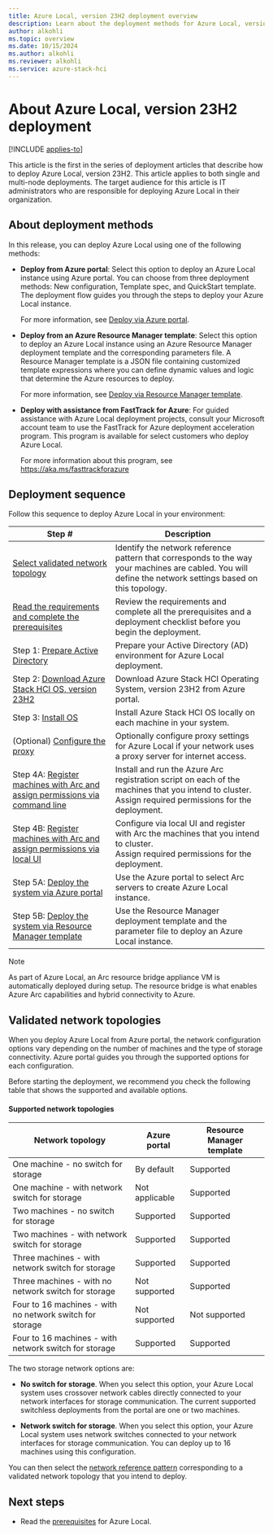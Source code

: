 ```yaml
---
title: Azure Local, version 23H2 deployment overview 
description: Learn about the deployment methods for Azure Local, version 23H2.
author: alkohli
ms.topic: overview
ms.date: 10/15/2024
ms.author: alkohli
ms.reviewer: alkohli
ms.service: azure-stack-hci
---
```


# About Azure Local, version 23H2 deployment

[!INCLUDE [applies-to](../includes/hci-applies-to-23h2.md)]

This article is the first in the series of deployment articles that describe how to deploy Azure Local, version 23H2. This article applies to both single and multi-node deployments. The target audience for this article is IT administrators who are responsible for deploying Azure Local in their organization.

## About deployment methods

In this release, you can deploy Azure Local using one of the following methods:

- **Deploy from Azure portal**: Select this option to deploy an Azure Local instance using Azure portal. You can choose from three deployment methods: New configuration, Template spec, and QuickStart template. The deployment flow guides you through the steps to deploy your Azure Local instance.

    For more information, see [Deploy via Azure portal](deploy-via-portal.md).

- **Deploy from an Azure Resource Manager template**: Select this option to deploy an Azure Local instance using an Azure Resource Manager deployment template and the corresponding parameters file. A Resource Manager template is a JSON file containing customized template expressions where you can define dynamic values and logic that determine the Azure resources to deploy.

    For more information, see [Deploy via Resource Manager template](deployment-azure-resource-manager-template.md).

- **Deploy with assistance from FastTrack for Azure**: For guided assistance with Azure Local deployment projects, consult your Microsoft account team to use the FastTrack for Azure deployment acceleration program. This program is available for select customers who deploy Azure Local. 

    For more information about this program, see https://aka.ms/fasttrackforazure

## Deployment sequence

Follow this sequence to deploy Azure Local in your environment:

| Step # | Description |
|--|--|
| [Select validated network topology](#validated-network-topologies) | Identify the network reference pattern that corresponds to the way your machines are cabled. You will define the network settings based on this topology. |
| [Read the requirements and complete the prerequisites](./deployment-prerequisites.md) | Review the requirements and complete all the prerequisites and a deployment checklist before you begin the deployment. |
| Step 1: [Prepare Active Directory](./deployment-prep-active-directory.md) | Prepare your Active Directory (AD) environment for Azure Local deployment. |
| Step 2: [Download Azure Stack HCI OS, version 23H2](./download-23h2-software.md) | Download Azure Stack HCI Operating System, version 23H2 from Azure portal. |
| Step 3: [Install OS](./deployment-install-os.md) | Install Azure Stack HCI OS locally on each machine in your system. |
| (Optional) [Configure the proxy](../manage/configure-proxy-settings.md) | Optionally configure proxy settings for Azure Local if your network uses a proxy server for internet access. |
| Step 4A: [Register machines with Arc and assign permissions via command line](./deployment-arc-register-server-permissions.md) | Install and run the Azure Arc registration script on each of the machines that you intend to cluster.<br> Assign required permissions for the deployment. |
| Step 4B: [Register machines with Arc and assign permissions via local UI](./deployment-arc-register-server-permissions.md) | Configure via local UI and register with Arc the machines that you intend to cluster.<br> Assign required permissions for the deployment. |
| Step 5A: [Deploy the system via Azure portal](./deploy-via-portal.md) | Use the Azure portal to select Arc servers to create Azure Local instance. |
| Step 5B: [Deploy the system via Resource Manager template](deployment-azure-resource-manager-template.md) | Use the Resource Manager deployment template and the parameter file to deploy an Azure Local instance. |

> [!NOTE]
> As part of Azure Local, an Arc resource bridge appliance VM is automatically deployed during setup. The resource bridge is what enables Azure Arc capabilities and hybrid connectivity to Azure.  

## Validated network topologies

When you deploy Azure Local from Azure portal, the network configuration options vary depending on the number of machines and the type of storage connectivity. Azure portal guides you through the supported options for each configuration.

Before starting the deployment, we recommend you check the following table that shows the supported and available options.

#### Supported network topologies

|Network topology|Azure portal|Resource Manager template|
|---|---|---|
|One machine - no switch for storage|By default|Supported|
|One machine - with network switch for storage|Not applicable|Supported|
|Two machines - no switch for storage|Supported|Supported|
|Two machines - with network switch for storage|Supported|Supported|
|Three machines - with network switch for storage|Supported|Supported|
|Three machines - with no network switch for storage|Not supported|Supported|
|Four to 16 machines - with no network switch for storage|Not supported|Not supported|
|Four to 16 machines - with network switch for storage|Supported|Supported|

The two storage network options are:

- **No switch for storage**. When you select this option, your Azure Local system uses crossover network cables directly connected to your network interfaces for storage communication. The current supported switchless deployments from the portal are one or two machines.

- **Network switch for storage**. When you select this option, your Azure Local system uses network switches connected to your network interfaces for storage communication. You can deploy up to 16 machines using this configuration.

You can then select the [network reference pattern](../plan/choose-network-pattern.md) corresponding to a validated network topology that you intend to deploy.

## Next steps

- Read the [prerequisites](./deployment-prerequisites.md) for Azure Local.
